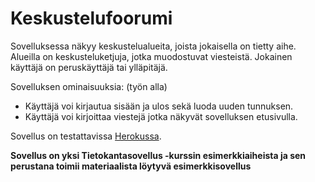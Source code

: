# Keskustelufoorumi

Sovelluksessa näkyy keskustelualueita, joista jokaisella on tietty aihe. Alueilla on keskusteluketjuja, jotka muodostuvat viesteistä. Jokainen käyttäjä on peruskäyttäjä tai ylläpitäjä.

Sovelluksen ominaisuuksia: (työn alla)
- Käyttäjä voi kirjautua sisään ja ulos sekä luoda uuden tunnuksen.
- Käyttäjä voi kirjoittaa viestejä jotka näkyvät sovelluksen etusivulla.

Sovellus on testattavissa [Herokussa](https://tsoha-8chain.herokuapp.com/).

**Sovellus on yksi Tietokantasovellus -kurssin esimerkkiaiheista ja sen perustana toimii materiaalista löytyvä esimerkkisovellus**
